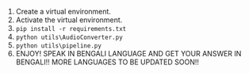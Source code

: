 1) Create a virtual environment.
2) Activate the virtual environment.
3) ``` pip install -r requirements.txt ```
4) ``` python utils\AudioConverter.py ```
5) ``` python utils\pipeline.py ```
6) ENJOY! SPEAK IN BENGALI LANGUAGE AND GET YOUR ANSWER IN BENGALI!! MORE LANGUAGES TO BE UPDATED SOON!!
